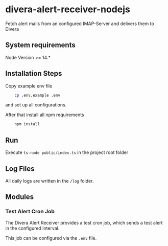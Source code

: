 # divera-alert-receiver-nodejs
Fetch alert mails from an configured IMAP-Server and delivers them to Divera

## System requirements
Node Version >= 14.*

## Installation Steps
Copy example env file 
```bash
    cp .env.example .env
```
and set up all configurations.

After that install all npm requirements
```bash
    npm install
```

## Run 
Execute `ts-node public/index.ts` in the project root folder

## Log Files
All daily logs are written in the `/log` folder.

## Modules
### Test Alert Cron Job
The Divera Alert Receiver provides a test cron job,
which sends a test alert in the configured interval.

This job can be configured via the `.env` file.